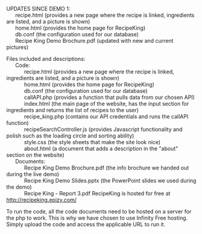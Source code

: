 UPDATES SINCE DEMO 1:  
		&nbsp;&nbsp;&nbsp;&nbsp;&nbsp;&nbsp;recipe.html (provides a new page where the recipe is linked, ingredients are listed, and a picture is shown)  
		&nbsp;&nbsp;&nbsp;&nbsp;&nbsp;&nbsp;home.html (provides the home page for RecipeKing)  
		&nbsp;&nbsp;&nbsp;&nbsp;&nbsp;&nbsp;db.conf (the configuration used for our database)  
		&nbsp;&nbsp;&nbsp;&nbsp;&nbsp;&nbsp;Recipe King Demo Brochure.pdf (updated with new and current pictures)  


Files included and descriptions:  
	&nbsp;&nbsp;&nbsp;&nbsp;&nbsp;&nbsp;Code:  
		&nbsp;&nbsp;&nbsp;&nbsp;&nbsp;&nbsp;&nbsp;&nbsp;&nbsp;&nbsp;&nbsp;&nbsp;recipe.html (provides a new page where the recipe is linked, ingredients are listed, and a picture is shown)  
		&nbsp;&nbsp;&nbsp;&nbsp;&nbsp;&nbsp;&nbsp;&nbsp;&nbsp;&nbsp;&nbsp;&nbsp;home.html (provides the home page for RecipeKing)  
		&nbsp;&nbsp;&nbsp;&nbsp;&nbsp;&nbsp;&nbsp;&nbsp;&nbsp;&nbsp;&nbsp;&nbsp;db.conf (the configuration used for our database)  
		&nbsp;&nbsp;&nbsp;&nbsp;&nbsp;&nbsp;&nbsp;&nbsp;&nbsp;&nbsp;&nbsp;&nbsp;callAPI.php (provides a function that pulls data from our chosen API)  
		&nbsp;&nbsp;&nbsp;&nbsp;&nbsp;&nbsp;&nbsp;&nbsp;&nbsp;&nbsp;&nbsp;&nbsp;index.html (the main page of the website, has the input section for ingredients and returns the list of recipes to the user)  
		&nbsp;&nbsp;&nbsp;&nbsp;&nbsp;&nbsp;&nbsp;&nbsp;&nbsp;&nbsp;&nbsp;&nbsp;recipe_king.php (contains our API credentials and runs the callAPI function)  
		&nbsp;&nbsp;&nbsp;&nbsp;&nbsp;&nbsp;&nbsp;&nbsp;&nbsp;&nbsp;&nbsp;&nbsp;recipeSearchController.js (provides Javascript functionality and polish such as the loading circle and sorting ability)  
		&nbsp;&nbsp;&nbsp;&nbsp;&nbsp;&nbsp;&nbsp;&nbsp;&nbsp;&nbsp;&nbsp;&nbsp;style.css (the style sheets that make the site look nice)  
		&nbsp;&nbsp;&nbsp;&nbsp;&nbsp;&nbsp;&nbsp;&nbsp;&nbsp;&nbsp;&nbsp;&nbsp;about.html (a document that adds a description in the "about" section on the website)  
	&nbsp;&nbsp;&nbsp;&nbsp;&nbsp;&nbsp;Documents:  
		&nbsp;&nbsp;&nbsp;&nbsp;&nbsp;&nbsp;&nbsp;&nbsp;&nbsp;&nbsp;&nbsp;&nbsp;Recipe King Demo Brochure.pdf (the info brochure we handed out during the live demo)  
		&nbsp;&nbsp;&nbsp;&nbsp;&nbsp;&nbsp;&nbsp;&nbsp;&nbsp;&nbsp;&nbsp;&nbsp;Recipe King Demo Slides.pptx (the PowerPoint slides we used during the demo)  
		&nbsp;&nbsp;&nbsp;&nbsp;&nbsp;&nbsp;&nbsp;&nbsp;&nbsp;&nbsp;&nbsp;&nbsp;Recipe King - Report 3.pdf
RecipeKing is hosted for free at http://recipeking.epizy.com/  

To run the code, all the code documents need to be hosted on a server for the php to work. This is why we have chosen to use Infinity Free hosting. Simply upload the code and access the applicable URL to run it.  
		 
